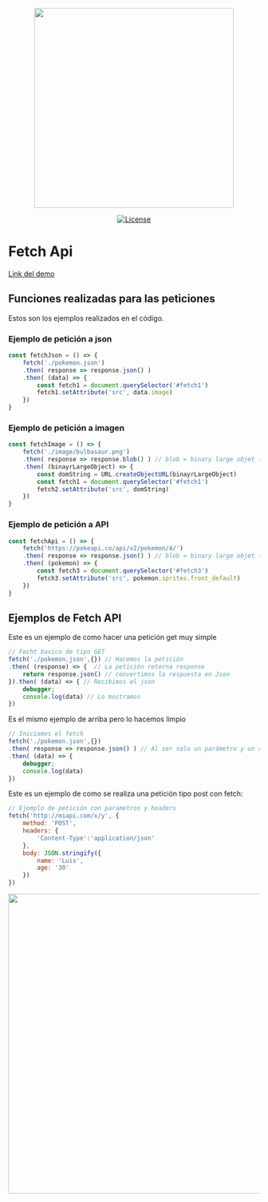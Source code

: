<p align="center"><img src="https://upload.wikimedia.org/wikipedia/commons/6/6a/JavaScript-logo.png" width="400"></p>

<p align="center">
<a href="https://packagist.org/packages/laravel/framework"><img src="https://poser.pugx.org/laravel/framework/license.svg" alt="License"></a>
</p>

# Fetch Api

[Link del demo](https://shinobiluis.github.io/Fetch-Api/)

## Funciones realizadas para las peticiones

Estos son los ejemplos realizados en el código.

### Ejemplo de petición a json
```js
const fetchJson = () => {
    fetch('./pokemon.json')
    .then( response => response.json() )
    .then( (data) => {
        const fetch1 = document.querySelector('#fetch1')
        fetch1.setAttribute('src', data.image)
    })
}
```

### Ejemplo de petición a imagen
```js
const fetchImage = () => {
    fetch('./image/bulbasaur.png')
    .then( response => response.blob() ) // blob = binary large objet (Recibimos un objeto binario)
    .then( (binayrLargeObject) => {
        const domString = URL.createObjectURL(binayrLargeObject)
        const fetch1 = document.querySelector('#fetch1')
        fetch2.setAttribute('src', domString)
    })
}
```

### Ejemplo de petición a API
```js
const fetchApi = () => {
    fetch('https://pokeapi.co/api/v2/pokemon/4/')
    .then( response => response.json() ) // blob = binary large objet (Recibimos un objeto binario)
    .then( (pokemon) => {
        const fetch3 = document.querySelector('#fetch3')
        fetch3.setAttribute('src', pokemon.sprites.front_default)
    })
}
```

## Ejemplos de Fetch API
Este es un ejemplo de como hacer una petición get muy simple
```js
// Fecht basico de tipo GET
fetch('./pokemon.json',{}) // Hacemos la petición
.then( (response) => {  // La petición retorna response
    return response.json() // convertimos la respuesta en Json
}).then( (data) => { // Recibimos el json
    debugger;
    console.log(data) // Lo mostramos
})
```
Es el mismo ejemplo de arriba pero lo hacemos limpio
```js
// Iniciamos el fetch
fetch('./pokemon.json',{})
.then( response => response.json() ) // Al ser solo un parámetro y un retorno se puede quedar así
.then( (data) => {
    debugger;
    console.log(data)
})
```


Este es un ejemplo de como se realiza una petición tipo post con fetch:
```js
// Ejemplo de petición con parametros y headers
fetch('http://miapi.com/x/y', {
    method: 'POST',
    headers: {
        'Content-Type':'application/json'
    },
    body: JSON.stringify({
        name: 'Luis',
        age: '30'
    })
})
```

<p align="center"><img src="https://octodex.github.com/images/filmtocats.png" width="600"></p>